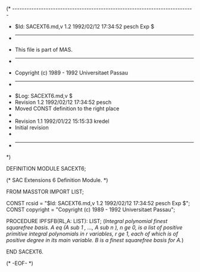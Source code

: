 (* ----------------------------------------------------------------------------
 * $Id: SACEXT6.md,v 1.2 1992/02/12 17:34:52 pesch Exp $
 * ----------------------------------------------------------------------------
 * This file is part of MAS.
 * ----------------------------------------------------------------------------
 * Copyright (c) 1989 - 1992 Universitaet Passau
 * ----------------------------------------------------------------------------
 * $Log: SACEXT6.md,v $
 * Revision 1.2  1992/02/12  17:34:52  pesch
 * Moved CONST definition to the right place
 *
 * Revision 1.1  1992/01/22  15:15:33  kredel
 * Initial revision
 *
 * ----------------------------------------------------------------------------
 *)

DEFINITION MODULE SACEXT6;

(* SAC Extensions 6 Definition Module. *)



FROM MASSTOR IMPORT LIST;

CONST rcsid = "$Id: SACEXT6.md,v 1.2 1992/02/12 17:34:52 pesch Exp $";
CONST copyright = "Copyright (c) 1989 - 1992 Universitaet Passau";



PROCEDURE IPFSFB(RL,A: LIST): LIST; 
(*Integral polynomial finest squarefree basis.  A eq (A sub 1 , ...,
A sub n ), n ge 0, is a list of positive primitive integral
polynomials in r variables, r ge 1, each of which is of positive
degree in its main variable.  B is a finest squarefree basis for A.*)


END SACEXT6.

(* -EOF- *)
